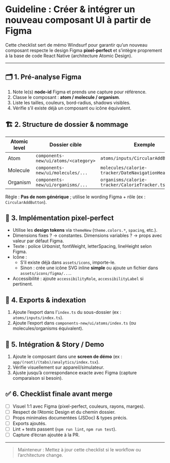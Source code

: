 # Guideline : Créer & intégrer un nouveau composant UI à partir de Figma

Cette checklist sert de mémo Windsurf pour garantir qu’un nouveau composant respecte le design Figma **pixel-perfect** et s’intègre proprement à la base de code React Native (architecture Atomic Design).

---

## 🗂️ 1. Pré-analyse Figma
1. Note le(s) **node-id** Figma et prends une capture pour référence.
2. Classe le composant : **atom / molecule / organism**.
3. Liste les tailles, couleurs, bord-radius, shadows visibles.
4. Vérifie s’il existe déjà un composant ou icône équivalent.

## 🏗️ 2. Structure de dossier & nommage
| Atomic level | Dossier cible | Exemple |
|--------------|--------------|---------|
| Atom | `components-new/ui/atoms/<category>` | `atoms/inputs/CircularAddButton.tsx` |
| Molecule | `components-new/ui/molecules/...` | `molecules/calorie-tracker/DateNavigationHeader.tsx` |
| Organism | `components-new/ui/organisms/...` | `organisms/calorie-tracker/CalorieTracker.tsx` |

Règle : **Pas de nom générique** ; utilise le wording Figma + rôle (ex : `CircularAddButton`).

## 🎨 3. Implémentation pixel-perfect
- Utilise les **design tokens** via `themeNew` (`theme.colors.*`, `spacing`, etc.).
- Dimensions fixes ? → constantes. Dimensions variables ? → props avec valeur par défaut Figma.
- Texte : police *Urbanist*, fontWeight, letterSpacing, lineHeight selon Figma.
- Icône :
  - S’il existe déjà dans `assets/icons`, importe-le.
  - Sinon : crée une icône SVG inline **simple** ou ajoute un fichier dans `assets/icons/figma/...`.
- Accessibilité : ajoute `accessibilityRole`, `accessibilityLabel` si pertinent.

## 🧩 4. Exports & indexation
1. Ajoute l’export dans l’`index.ts` du sous-dossier (ex : `atoms/inputs/index.ts`).
2. Ajoute l’export dans `components-new/ui/atoms/index.ts` (ou molecules/organisms équivalent).

## 👀 5. Intégration & Story / Demo
1. Ajoute le composant dans une **screen de démo** (ex : `app/(root)/(tabs)/analytics/index.tsx`).
2. Vérifie visuellement sur appareil/simulateur.
3. Ajuste jusqu’à correspondance exacte avec Figma (capture comparaison si besoin).

## ✅ 6. Checklist finale avant merge
- [ ] Visuel 1:1 avec Figma (pixel-perfect, couleurs, rayons, marges).
- [ ] Respect de l’Atomic Design et du chemin dossier.
- [ ] Props minimales documentées (JSDoc) & types précis.
- [ ] Exports ajoutés.
- [ ] Lint + tests passent (`npm run lint`, `npm run test`).
- [ ] Capture d’écran ajoutée à la PR.

---

> Mainteneur : Mettez à jour cette checklist si le workflow ou l’architecture change.
